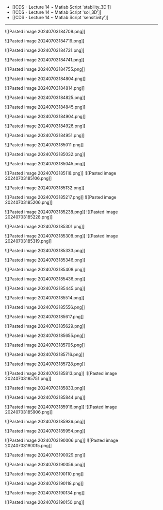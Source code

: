 - [[CDS - Lecture 14 ~ Matlab Script 'stability_3D']]
- [[CDS - Lecture 14 ~ Matlab Script 'sol_3D']]
- [[CDS - Lecture 14 ~ Matlab Script 'sensitivity']]
----

![[Pasted image 20240703184708.png]]

![[Pasted image 20240703184719.png]]

![[Pasted image 20240703184731.png]]

![[Pasted image 20240703184741.png]]

![[Pasted image 20240703184755.png]]

![[Pasted image 20240703184804.png]]

![[Pasted image 20240703184814.png]]

![[Pasted image 20240703184825.png]]

![[Pasted image 20240703184845.png]]

![[Pasted image 20240703184904.png]]

![[Pasted image 20240703184926.png]]

![[Pasted image 20240703184951.png]]

![[Pasted image 20240703185011.png]]

![[Pasted image 20240703185032.png]]

![[Pasted image 20240703185045.png]]

![[Pasted image 20240703185118.png]]
![[Pasted image 20240703185106.png]]

![[Pasted image 20240703185132.png]]

![[Pasted image 20240703185217.png]]
![[Pasted image 20240703185206.png]]

![[Pasted image 20240703185238.png]]
![[Pasted image 20240703185228.png]]

![[Pasted image 20240703185301.png]]

![[Pasted image 20240703185308.png]]
![[Pasted image 20240703185319.png]]

![[Pasted image 20240703185333.png]]

![[Pasted image 20240703185346.png]]

![[Pasted image 20240703185408.png]]

![[Pasted image 20240703185436.png]]

![[Pasted image 20240703185445.png]]

![[Pasted image 20240703185514.png]]

![[Pasted image 20240703185556.png]]

![[Pasted image 20240703185617.png]]

![[Pasted image 20240703185629.png]]

![[Pasted image 20240703185655.png]]


![[Pasted image 20240703185705.png]]

![[Pasted image 20240703185716.png]]

![[Pasted image 20240703185728.png]]

![[Pasted image 20240703185813.png]]
![[Pasted image 20240703185751.png]]

![[Pasted image 20240703185833.png]]

![[Pasted image 20240703185844.png]]

![[Pasted image 20240703185916.png]]
![[Pasted image 20240703185906.png]]

![[Pasted image 20240703185936.png]]

![[Pasted image 20240703185954.png]]

![[Pasted image 20240703190006.png]]
![[Pasted image 20240703190015.png]]

![[Pasted image 20240703190029.png]]

![[Pasted image 20240703190056.png]]

![[Pasted image 20240703190110.png]]

![[Pasted image 20240703190118.png]]

![[Pasted image 20240703190134.png]]

![[Pasted image 20240703190150.png]]




